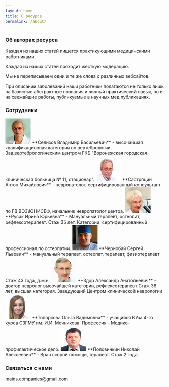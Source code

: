 ```yaml
---
layout: home
title: О ресурсе
permalink: /about/
---
```




### Об авторах ресурса

<p class="vaz2">
Каждая из наших статей пишется практикующими медицинскими работниками.
</p>

Каждая из наших статей проходит  жесткую модерацию. 

Мы не переписываем одни и те же слова с различных  вебсайтов.

При описании заболеваний наши работники полагаются не только лишь  на базисные абстрактные познания и личный практический навык, но и на свежайшие работы, публикуемые в научных мед публикациях.

### Сотрудники
<img src="/images/about/kostenko.jpg" alt="Костенко" class="sdb-img">
**Селизов Владимир Васильевич** - высочайшая квалификационная категория по вертебрологии.
 Зав.вертебрологическим центром ГКБ "Воронежская городская клиническая больница № 11, стационар".
 
 <img src="/images/about/sastripcin.jpg" alt="Састрпцин" class="sdb-img">
**Састрпцин Антон Михайлович** - невропатолог, сертифицированный консультант по ГВ ВОЗ\ЮНИСЕФ, начальник невропатолог  центра.


<img src="/images/about/rusak.jpg" alt="Русак" class="sdb-img">
**Русак Ирина Юрьевна** - Мануальный терапевт, остеопат, рефлексотерапевт. Стаж 35 лет. Категории: сертифицированный профессионал по остеопатии. 

<img src="/images/about/chernobay.jpg" alt="Чернобай" class="sdb-img">
**Чернобай Сергей Львович** - мануальный терапевт, остеопат, терапевт, физиотерапевт
Стаж 43 года, д.м.н.

<img src="/images/about/zdor.jpg" alt="Здор" class="sdb-img">
**Здор Александр Анатольевич** -  доктор невролог высочайшей категории, рефлексотерапевт
Стаж 36 лет, высшая категория. Заведующий Центром клинической неврологии 

<img src="/images/about/toporkova.jpg" alt="Топоркова" class="sdb-img">
**Топоркова Ольга Вадимовна** -  учащийся ВУза 4-го курса СЗГМУ им. И.И. Мечникова. Профессия - Медико-профилактическое дело.

<img src="/images/about/polovinkin.jpg" alt="Половинкин" class="sdb-img">
**Половинкин Николай Алексеевич** -  Врач скорой помощи, терапевт. Стаж 2 года.

### Связаться с нами

[mains.companies@gmail.com](mailto:mains.companies@gmail.com)